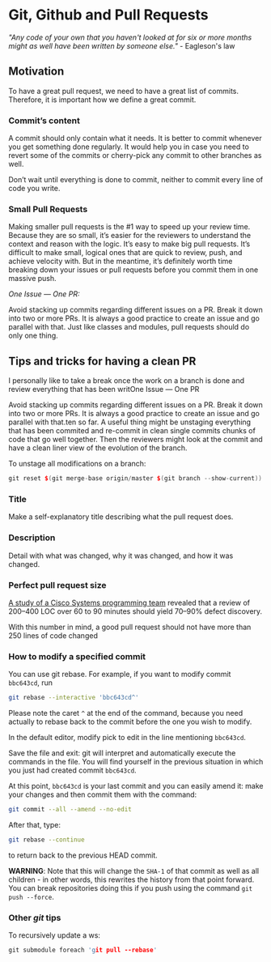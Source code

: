 # **Git, Github and Pull Requests**

_"Any code of your own that you haven't looked at for six or more months might as well have been written by someone else."_ - Eagleson's law

## **Motivation**

To have a great pull request, we need to have a great list of commits. Therefore, it is important how we define a great commit.

### **Commit’s content**

A commit should only contain what it needs. It is better to commit whenever you get something done regularly. It would help you in case you need to revert some of the commits or cherry-pick any commit to other branches as well.

Don’t wait until everything is done to commit, neither to commit every line of code you write.

### **Small Pull Requests**

Making smaller pull requests is the #1 way to speed up your review time. Because they are so small, it’s easier for the reviewers to understand the context and reason with the logic. It’s easy to make big pull requests. It’s difficult to make small, logical ones that are quick to review, push, and achieve velocity with. But in the meantime, it’s definitely worth time breaking down your issues or pull requests before you commit them in one massive push.

*One Issue — One PR:*

Avoid stacking up commits regarding different issues on a PR. Break it down into two or more PRs. It is always a good practice to create an issue and go parallel with that. Just like classes and modules, pull requests should do only one thing.

## **Tips and tricks for having a clean PR**

I personally like to take a break once the work on a branch is done and review everything that has been writOne Issue — One PR

Avoid stacking up commits regarding different issues on a PR. Break it down into two or more PRs. It is always a good practice to create an issue and go parallel with that.ten so far. A useful thing might be unstaging everything that has been commited and re-commit in clean single commits chunks of code that go well together. Then the reviewers might look at the commit and have a clean liner view of the evolution of the branch.

To unstage all modifications on a branch:

```cpp
git reset $(git merge-base origin/master $(git branch --show-current))
```

### **Title**

Make a self-explanatory title describing what the pull request does.

### **Description**

Detail with what was changed, why it was changed, and how it was changed.

### **Perfect pull request size**

[A study of a Cisco Systems programming team](https://smartbear.com/learn/code-review/best-practices-for-peer-code-review/) revealed that a review of 200–400 LOC over 60 to 90 minutes should yield 70–90% defect discovery.

With this number in mind, a good pull request should not have more than 250 lines of code changed

### **How to modify a specified commit**

You can use git rebase. For example, if you want to modify commit `bbc643cd`, run

```bash
git rebase --interactive 'bbc643cd^'
```

Please note the caret `^` at the end of the command, because you need actually to rebase back to the commit before the one you wish to modify.

In the default editor, modify pick to edit in the line mentioning `bbc643cd`.

Save the file and exit: git will interpret and automatically execute the commands in the file. You will find yourself in the previous situation in which you just had created commit `bbc643cd`.

At this point, `bbc643cd` is your last commit and you can easily amend it: make your changes and then commit them with the command:

```bash
git commit --all --amend --no-edit
```

After that, type:

```bash
git rebase --continue
```

to return back to the previous HEAD commit.

**WARNING**: Note that this will change the `SHA-1` of that commit as well as all children - in other words, this rewrites the history from that point forward. You can break repositories doing this if you push using the command `git push --force`.

### **Other _git_ tips**

To recursively update a ws:

```cpp
git submodule foreach 'git pull --rebase'
```
